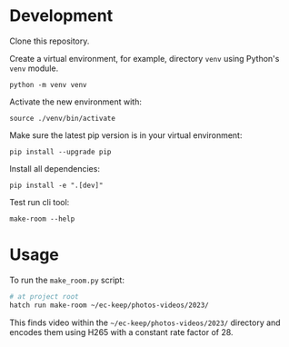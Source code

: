 # Development

Clone this repository.

Create a virtual environment, for example, directory `venv` using Python's `venv` module.
```
python -m venv venv
```

Activate the new environment with:
```
source ./venv/bin/activate
```

Make sure the latest pip version is in your virtual environment:
```
pip install --upgrade pip
```

Install all dependencies:
```
pip install -e ".[dev]"
```

Test run cli tool:
```
make-room --help
```

# Usage

To run the `make_room.py` script:

```sh
# at project root
hatch run make-room ~/ec-keep/photos-videos/2023/
```

This finds video within the `~/ec-keep/photos-videos/2023/` directory and encodes them using H265 with a constant rate factor of 28.
